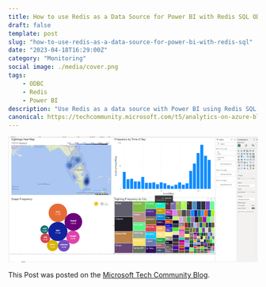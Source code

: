 ```yaml
---
title: How to use Redis as a Data Source for Power BI with Redis SQL ODBC
draft: false
template: post
slug: "how-to-use-redis-as-a-data-source-for-power-bi-with-redis-sql"
date: "2023-04-18T16:29:00Z"
category: "Monitoring"
social image: ./media/cover.png
tags: 
    - ODBC
    - Redis    
    - Power BI
description: "Use Redis as a data source with Power BI using Redis SQL ODBC."
canonical: https://techcommunity.microsoft.com/t5/analytics-on-azure-blog/how-to-use-redis-as-a-data-source-for-power-bi-with-redis-sql/ba-p/3799471
---
```


![Cover Image](./media/cover.png)

This Post was posted on the [Microsoft Tech Community Blog](https://techcommunity.microsoft.com/t5/analytics-on-azure-blog/how-to-use-redis-as-a-data-source-for-power-bi-with-redis-sql/ba-p/3799471).